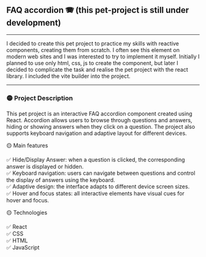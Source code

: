 ## FAQ accordion 🪗 (this pet-project is still under development)  

---
I decided to create this pet project to practice my skills with reactive components, creating them from scratch. I often see this element on modern web sites and I was interested to try to implement it myself. Initially I planned to use only html, css, js to create the component, but later I decided to complicate the task and realise the pet project with the react library. I included the vite builder into the project. 

---

### 🟡 Project Description

 This pet project is an interactive FAQ accordion component created using React. Accordion allows users to browse through questions and answers, hiding or showing answers when they click on a question. The project also supports keyboard navigation and adaptive layout for different devices.

🟡 Main features  

✅ Hide/Display Answer: when a question is clicked, the corresponding answer is displayed or hidden.  
✅ Keyboard navigation: users can navigate between questions and control the display of answers using the keyboard.  
✅ Adaptive design: the interface adapts to different device screen sizes.  
✅ Hover and focus states: all interactive elements have visual cues for hover and focus.  

🟡 Technologies  

✅ React  
✅ CSS  
✅ HTML  
✅ JavaScript  


